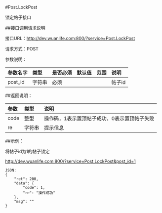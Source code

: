 #Post.LockPost

锁定帖子接口

##接口调用请求说明

接口URL：http://dev.wuanlife.com:800/?service=Post.LockPost

请求方式：POST

参数说明：

|参数名字    |类型   |是否必须    |默认值    |范围        |说明|
|:--|:--|:--|:--|:--|:--|
|post_id    |字符串   |必须         |      |             |帖子id|

##返回说明：

|参数        |类型   |说明|
|:--|:--|:--|
|code            |整型   |操作码，1表示置顶帖子成功，0表示置顶帖子失败|
|re             |字符串  |提示信息|

##示例：

将帖子id为1的帖子锁定

http://dev.wuanlife.com:800/?service=Post.LockPost&post_id=1

    JSON:
    {
        "ret": 200,
        "data": {
            "code": 1,
            "re": "操作成功"
        },
        "msg": ""
    }
